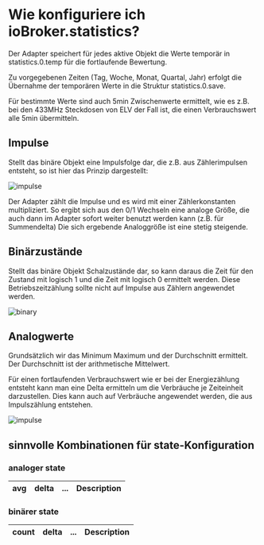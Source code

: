 # Wie konfiguriere ich ioBroker.statistics?

Der Adapter speichert für jedes aktive Objekt die Werte temporär in statistics.0.temp für die fortlaufende Bewertung.

Zu vorgegebenen Zeiten (Tag, Woche, Monat, Quartal, Jahr) erfolgt die Übernahme der temporären Werte in die Struktur statistics.0.save.

Für bestimmte Werte sind auch 5min Zwischenwerte ermittelt, wie es z.B. bei den 433MHz Steckdosen von ELV der Fall ist, die einen Verbrauchswert alle 5min übermitteln.

## Impulse

Stellt das binäre Objekt eine Impulsfolge dar, die z.B. aus Zählerimpulsen entsteht, so ist hier das Prinzip dargestellt:


![impulse](principle_pulses.PNG)

Der Adapter zählt die Impulse und es wird mit einer Zählerkonstanten multipliziert.
So ergibt sich aus den 0/1 Wechseln eine analoge Größe, die auch dann im Adapter sofort weiter benutzt werden kann (z.B. für Summendelta)
Die sich ergebende Analoggröße ist eine stetig steigende.


## Binärzustände

Stellt das binäre Objekt Schalzustände dar, so kann daraus die Zeit für den Zustand mit logisch 1 und die Zeit mit logisch 0 ermittelt werden.
Diese Betriebszeitzählung sollte nicht auf Impulse aus Zählern angewendet werden.

![binary](principle_bzz.PNG)



## Analogwerte

Grundsätzlich wir das Minimum Maximum und der Durchschnitt ermittelt.
Der Durchschnitt ist der arithmetische Mittelwert.

Für einen fortlaufenden Verbrauchswert wie er bei der Energiezählung entsteht kann man eine Delta ermitteln um die Verbräuche je Zeiteinheit darzustellen. 
Dies kann auch auf Verbräuche angewendet werden, die aus Impulszählung entstehen.

![impulse](principle_sumdelta.PNG)

## sinnvolle Kombinationen für state-Konfiguration
### analoger state
|avg|delta|...|Description|
|--------|-------|:-:|--------|

### binärer state
|count|delta|...|Description|
|--------|-------|:-:|--------|
